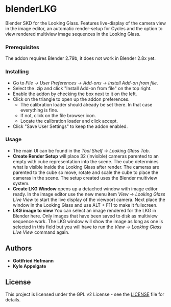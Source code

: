 # blenderLKG
Blender SKD for the Looking Glass. Features live-display of the camera view in the image editor, an automatic render-setup for Cycles and the option to view rendered multiview image sequences in the Looking Glass.

### Prerequisites

The addon requires Blender 2.79b, it does not work in Blender 2.8x yet.

### Installing

* Go to _File → User Preferences → Add-ons → Install Add-on from file_.
* Select the .zip and click "Install Add-on from file" on the top right.
* Enable the addon by checking the box next to it on the left.
* Click on the triangle to open up the addon preferences.
    * The calibration loader should already be set there. In that case everything is fine.
    * If not, click on the file browser icon.
    * Locate the calibration loader and click accept.
* Click "Save User Settings" to keep the addon enabled.

### Usage

* The main UI can be found in the _Tool Shelf → Looking Glass Tab_.
* **Create Render Setup** will place 32 (invisible) cameras parented to an empty with cube representation into the scene. The cube determines what is visible inside the Looking Glass after render. The cameras are parented to the cube so move, rotate and scale the cube to place the cameras in the scene. The setup created uses the Blender multiview system.
* **Create LKG Window** opens up a detached window with image editor ready. In the image editor use the new menu item _View → Looking Glass Live View_ to start the live display of the viewport camera. Next place the window in the Looking Glass and use ALT + F11 to make it fullscreen.
* **LKG image to view** You can select an image rendered for the LKG in Blender here. Only images that have been saved to disk as multiview sequence work. The LKG window will show the image as long as one is selected in this field but you will have to run the _View → Looking Glass Live View_ command again.


## Authors

* **Gottfried Hofmann** 
* **Kyle Appelgate** 

## License

This project is licensed under the GPL v2 License - see the [LICENSE](LICENSE) file for details.
